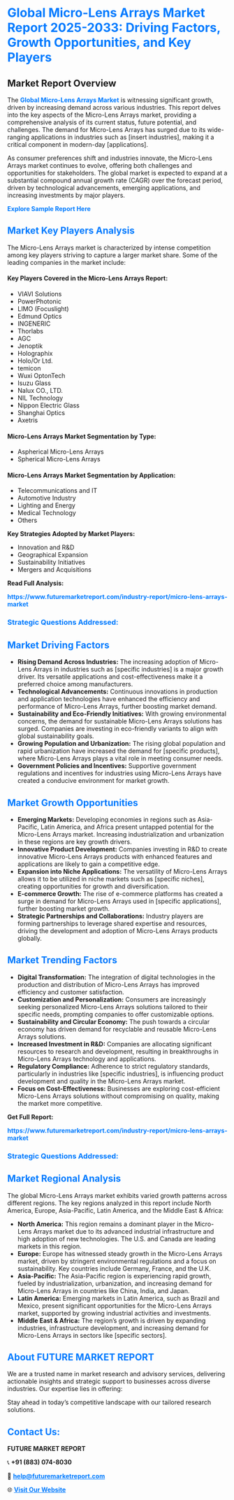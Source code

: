 <h1 style="color: #007BFF;">Global Micro-Lens Arrays Market Report 2025-2033: Driving Factors, Growth Opportunities, and Key Players</h1>

<section id="overview">
<h2>Market Report Overview</h2>
<p>The <a href="https://www.futuremarketreport.com/industry-report/micro-lens-arrays-market" style="color: #007BFF; text-decoration: none;"><strong>Global Micro-Lens Arrays Market</strong></a> is witnessing significant growth, driven by increasing demand across various industries. This report delves into the key aspects of the Micro-Lens Arrays market, providing a comprehensive analysis of its current status, future potential, and challenges. The demand for Micro-Lens Arrays has surged due to its wide-ranging applications in industries such as [insert industries], making it a critical component in modern-day [applications].</p>
<p>As consumer preferences shift and industries innovate, the Micro-Lens Arrays market continues to evolve, offering both challenges and opportunities for stakeholders. The global market is expected to expand at a substantial compound annual growth rate (CAGR) over the forecast period, driven by technological advancements, emerging applications, and increasing investments by major players.</p>
</section>

<section id="overview">
<p><a href="https://www.futuremarketreport.com/request-sample/reportId=82485" style="color: #007BFF; text-decoration: none;"><strong>Explore Sample Report Here</strong></a></p>
</section>

<section id="key-players">
<h2 style="color: #007BFF;">Market Key Players Analysis</h2>
<p>The Micro-Lens Arrays market is characterized by intense competition among key players striving to capture a larger market share. Some of the leading companies in the market include:</p>
<h4>Key Players Covered in the Micro-Lens Arrays Report:</h4>
<ul><li>VIAVI Solutions</li><li>PowerPhotonic</li><li>LIMO (Focuslight)</li><li>Edmund Optics</li><li>INGENERIC</li><li>Thorlabs</li><li>AGC</li><li>Jenoptik</li><li>Holographix</li><li>Holo/Or Ltd.</li><li>temicon</li><li>Wuxi OptonTech</li><li>Isuzu Glass</li><li>Nalux CO., LTD.</li><li>NIL Technology</li><li>Nippon Electric Glass</li><li>Shanghai Optics</li><li>Axetris</li></ul>
<h4>Micro-Lens Arrays Market Segmentation by Type:</h4>
<ul><li>Aspherical Micro-Lens Arrays</li><li>Spherical Micro-Lens Arrays</li></ul>

<h4>Micro-Lens Arrays Market Segmentation by Application:</h4>
<ul><li>Telecommunications and IT</li><li>Automotive Industry</li><li>Lighting and Energy</li><li>Medical Technology</li><li>Others</li></ul>
<p><strong>Key Strategies Adopted by Market Players:</strong></p>
<ul>
<li>Innovation and R&D</li>
<li>Geographical Expansion</li>
<li>Sustainability Initiatives</li>
<li>Mergers and Acquisitions</li>
</ul>
</section>

<section>
<p><strong>Read Full Analysis: </strong></p><a href="https://www.futuremarketreport.com/industry-report/micro-lens-arrays-market" style="color: #007BFF; text-decoration: none;"><strong>https://www.futuremarketreport.com/industry-report/micro-lens-arrays-market</strong></a>
<h3 style="color: #007BFF;">Strategic Questions Addressed:</h3>
</section>

<section id="driving-factors">
<h2 style="color: #007BFF;">Market Driving Factors</h2>
<ul>
<li><strong>Rising Demand Across Industries:</strong> The increasing adoption of Micro-Lens Arrays in industries such as [specific industries] is a major growth driver. Its versatile applications and cost-effectiveness make it a preferred choice among manufacturers.</li>
<li><strong>Technological Advancements:</strong> Continuous innovations in production and application technologies have enhanced the efficiency and performance of Micro-Lens Arrays, further boosting market demand.</li>
<li><strong>Sustainability and Eco-Friendly Initiatives:</strong> With growing environmental concerns, the demand for sustainable Micro-Lens Arrays solutions has surged. Companies are investing in eco-friendly variants to align with global sustainability goals.</li>
<li><strong>Growing Population and Urbanization:</strong> The rising global population and rapid urbanization have increased the demand for [specific products], where Micro-Lens Arrays plays a vital role in meeting consumer needs.</li>
<li><strong>Government Policies and Incentives:</strong> Supportive government regulations and incentives for industries using Micro-Lens Arrays have created a conducive environment for market growth.</li>
</ul>
</section>

<section id="growth-opportunities">
<h2 style="color: #007BFF;">Market Growth Opportunities</h2>
<ul>
<li><strong>Emerging Markets:</strong> Developing economies in regions such as Asia-Pacific, Latin America, and Africa present untapped potential for the Micro-Lens Arrays market. Increasing industrialization and urbanization in these regions are key growth drivers.</li>
<li><strong>Innovative Product Development:</strong> Companies investing in R&D to create innovative Micro-Lens Arrays products with enhanced features and applications are likely to gain a competitive edge.</li>
<li><strong>Expansion into Niche Applications:</strong> The versatility of Micro-Lens Arrays allows it to be utilized in niche markets such as [specific niches], creating opportunities for growth and diversification.</li>
<li><strong>E-commerce Growth:</strong> The rise of e-commerce platforms has created a surge in demand for Micro-Lens Arrays used in [specific applications], further boosting market growth.</li>
<li><strong>Strategic Partnerships and Collaborations:</strong> Industry players are forming partnerships to leverage shared expertise and resources, driving the development and adoption of Micro-Lens Arrays products globally.</li>
</ul>
</section>

<section id="trending-factors">
<h2 style="color: #007BFF;">Market Trending Factors</h2>
<ul>
<li><strong>Digital Transformation:</strong> The integration of digital technologies in the production and distribution of Micro-Lens Arrays has improved efficiency and customer satisfaction.</li>
<li><strong>Customization and Personalization:</strong> Consumers are increasingly seeking personalized Micro-Lens Arrays solutions tailored to their specific needs, prompting companies to offer customizable options.</li>
<li><strong>Sustainability and Circular Economy:</strong> The push towards a circular economy has driven demand for recyclable and reusable Micro-Lens Arrays solutions.</li>
<li><strong>Increased Investment in R&D:</strong> Companies are allocating significant resources to research and development, resulting in breakthroughs in Micro-Lens Arrays technology and applications.</li>
<li><strong>Regulatory Compliance:</strong> Adherence to strict regulatory standards, particularly in industries like [specific industries], is influencing product development and quality in the Micro-Lens Arrays market.</li>
<li><strong>Focus on Cost-Effectiveness:</strong> Businesses are exploring cost-efficient Micro-Lens Arrays solutions without compromising on quality, making the market more competitive.</li>
</ul>
</section>

<section>
<p><strong>Get Full Report: </strong></p><a href="https://www.futuremarketreport.com/industry-report/micro-lens-arrays-market" style="color: #007BFF; text-decoration: none;"><strong>https://www.futuremarketreport.com/industry-report/micro-lens-arrays-market</strong></a>
<h3 style="color: #007BFF;">Strategic Questions Addressed:</h3>
</section>


<section id="regional-analysis">
<h2 style="color: #007BFF;">Market Regional Analysis</h2>
<p>The global Micro-Lens Arrays market exhibits varied growth patterns across different regions. The key regions analyzed in this report include North America, Europe, Asia-Pacific, Latin America, and the Middle East & Africa:</p>
<ul>
<li><strong>North America:</strong> This region remains a dominant player in the Micro-Lens Arrays market due to its advanced industrial infrastructure and high adoption of new technologies. The U.S. and Canada are leading markets in this region.</li>
<li><strong>Europe:</strong> Europe has witnessed steady growth in the Micro-Lens Arrays market, driven by stringent environmental regulations and a focus on sustainability. Key countries include Germany, France, and the U.K.</li>
<li><strong>Asia-Pacific:</strong> The Asia-Pacific region is experiencing rapid growth, fueled by industrialization, urbanization, and increasing demand for Micro-Lens Arrays in countries like China, India, and Japan.</li>
<li><strong>Latin America:</strong> Emerging markets in Latin America, such as Brazil and Mexico, present significant opportunities for the Micro-Lens Arrays market, supported by growing industrial activities and investments.</li>
<li><strong>Middle East & Africa:</strong> The region’s growth is driven by expanding industries, infrastructure development, and increasing demand for Micro-Lens Arrays in sectors like [specific sectors].</li>
</ul>
</section>

<footer>
<h2 style="color: #007BFF;">About FUTURE MARKET REPORT</h2>
<p>We are a trusted name in market research and advisory services, delivering actionable insights and strategic support to businesses across diverse industries. Our expertise lies in offering:</p>

<p>Stay ahead in today’s competitive landscape with our tailored research solutions.</p>

<h2 style="color: #007BFF;">Contact Us:</h2>
<p><strong>FUTURE MARKET REPORT</strong></p>
<p>📞 <strong>+91 (883) 074-8030</strong></p>
<p>📧 <strong><a href="mailto:help@futuremarketreport.com" style="color: #007BFF;">help@futuremarketreport.com</a></strong></p>
<p>🌐 <strong><a href="https://www.futuremarketreport.com/" style="color: #007BFF;">Visit Our Website</a></strong></p>
</footer>